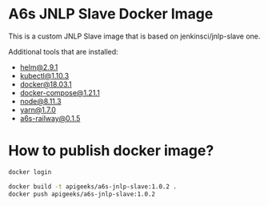# A6s JNLP Slave Docker Image   

This is a custom JNLP Slave image that is based on jenkinsci/jnlp-slave one.

Additional tools that are installed:

- helm@2.9.1
- kubectl@1.10.3
- docker@18.03.1
- docker-compose@1.21.1
- node@8.11.3
- yarn@1.7.0
- a6s-railway@0.1.5

# How to publish docker image?

```bash
docker login

docker build -t apigeeks/a6s-jnlp-slave:1.0.2 .
docker push apigeeks/a6s-jnlp-slave:1.0.2
```